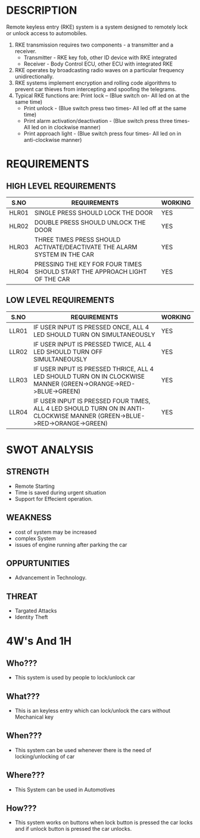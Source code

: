 # DESCRIPTION
Remote keyless entry (RKE) system is a system designed to remotely lock or unlock access to automobiles. 
1. RKE transmission requires two components - a transmitter and a receiver. 
   * Transmitter - RKE key fob, other ID device with RKE integrated 
   * Receiver - Body Control ECU, other ECU with integrated RKE 
2.	RKE operates by broadcasting radio waves on a particular frequency unidirectionally. 
3.	RKE systems implement encryption and rolling code algorithms to prevent car thieves from intercepting and spoofing the telegrams. 
4.	Typical RKE functions are: 	Print lock – (Blue switch on- All led on at the same time)
    * Print unlock - (Blue switch press two times- All led off at the same time)
    * Print alarm activation/deactivation - (Blue switch press three times- All led on in clockwise manner)
    * Print approach light - (Blue switch press four times- All led on in anti-clockwise manner)


# REQUIREMENTS

## HIGH LEVEL REQUIREMENTS

|S.NO| REQUIREMENTS|WORKING|
|----|-------------|-------|
|HLR01| SINGLE PRESS SHOULD LOCK THE DOOR|YES|
|HLR02| DOUBLE PRESS SHOULD UNLOCK THE DOOR|YES|
|HLR03| THREE TIMES PRESS SHOULD ACTIVATE/DEACTIVATE THE ALARM SYSTEM IN THE CAR|YES|
|HLR04| PRESSING THE KEY FOR FOUR TIMES SHOULD START THE APPROACH LIGHT OF THE CAR|YES|

## LOW LEVEL REQUIREMENTS

|S.NO| REQUIREMENTS|WORKING|
|----|-------------|-------|
|LLR01|IF USER INPUT IS PRESSED ONCE, ALL 4 LED SHOULD TURN ON SIMULTANEOUSLY|YES|
|LLR02|IF USER INPUT IS PRESSED TWICE, ALL 4 LED SHOULD TURN OFF SIMULTANEOUSLY|YES|
|LLR03|IF USER INPUT IS PRESSED THRICE, ALL 4 LED SHOULD TURN ON IN CLOCKWISE MANNER (GREEN->ORANGE->RED->BLUE->GREEN)|YES|
|LLR04|IF USER INPUT IS PRESSED FOUR TIMES, ALL 4 LED SHOULD TURN ON IN ANTI-CLOCKWISE MANNER (GREEN->BLUE->RED->ORANGE->GREEN)|YES|

# SWOT ANALYSIS

## STRENGTH
* Remote Starting
* Time is saved during urgent situation
* Support for Effecient operation.

## WEAKNESS
* cost of system may be increased
* complex System
* issues of engine running after parking the car

## OPPURTUNITIES
* Advancement in Technology.

## THREAT
* Targated Attacks
* Identity Theft

# 4W's And 1H

## Who???

* This system is used by people to lock/unlock car

## What???

* This is an keyless entry which can lock/unlock the cars without Mechanical key

## When???

* This system can be used whenever there is the need of locking/unlocking of car

## Where???

* This System can be used in Automotives

## How???

* This system works on buttons when lock button is pressed the car locks and if unlock button is pressed the car unlocks.
